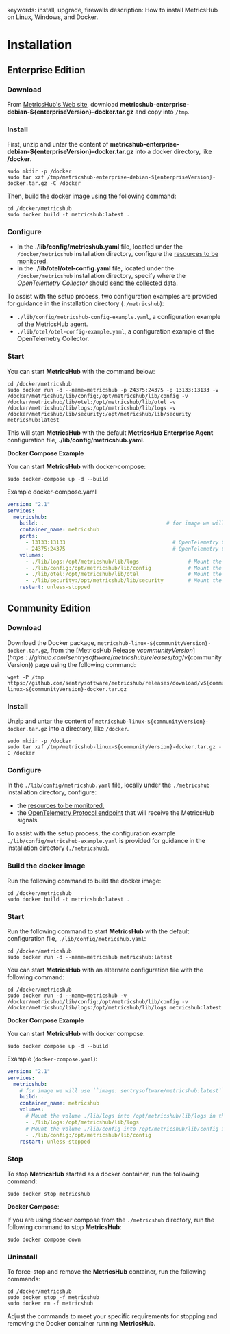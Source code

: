 keywords: install, upgrade, firewalls
description: How to install MetricsHub on Linux, Windows, and Docker.

# Installation

<!-- MACRO{toc|fromDepth=1|toDepth=2|id=toc} -->

## Enterprise Edition 

### Download

From [MetricsHub's Web site](https://metricshub.com), download **metricshub-enterprise-debian-${enterpriseVersion}-docker.tar.gz** and copy into `/tmp`.

### Install

First, unzip and untar the content of **metricshub-enterprise-debian-${enterpriseVersion}-docker.tar.gz** into a docker directory, like **/docker**.

```shell-session
sudo mkdir -p /docker
sudo tar xzf /tmp/metricshub-enterprise-debian-${enterpriseVersion}-docker.tar.gz -C /docker
```

Then, build the docker image using the following command:

```shell-session
cd /docker/metricshub
sudo docker build -t metricshub:latest .
```
### Configure

*  In the **./lib/config/metricshub.yaml** file, located under the `/docker/metricshub` installation directory, configure the [resources to be monitored](../configuration/configure-monitoring.html#configure-resources).
* In the **./lib/otel/otel-config.yaml** file, located under the `/docker/metricshub` installation directory, specify where the _OpenTelemetry Collector_ should [send the collected data](../configuration/send-telemetry.html#configure-the-otel-collector-28enterprise-edition-29).


To assist with the setup process, two configuration examples are provided for guidance in the installation directory (`./metricshub`):

* `./lib/config/metricshub-config-example.yaml`, a configuration example of the MetricsHub agent.
* `./lib/otel/otel-config-example.yaml`, a configuration example of the OpenTelemetry Collector.

### Start

You can start **MetricsHub** with the command below:

```shell-session
cd /docker/metricshub
sudo docker run -d --name=metricshub -p 24375:24375 -p 13133:13133 -v /docker/metricshub/lib/config:/opt/metricshub/lib/config -v /docker/metricshub/lib/otel:/opt/metricshub/lib/otel -v /docker/metricshub/lib/logs:/opt/metricshub/lib/logs -v /docker/metricshub/lib/security:/opt/metricshub/lib/security metricshub:latest
```

This will start **MetricsHub** with the default **MetricsHub Enterprise Agent** configuration file, **./lib/config/metricshub.yaml**.

**Docker Compose Example**

You can start **MetricsHub** with docker-compose:

```shell-session
sudo docker-compose up -d --build
```

Example docker-compose.yaml

```yaml
version: "2.1"
services:
  metricshub:
    build: .                                        # for image we will use ``image: sentrysoftware/metricshub:latest``
    container_name: metricshub
    ports:
      - 13133:13133                                   # OpenTelemetry Collector HealthCheck
      - 24375:24375                                   # OpenTelemetry Collector Prometheus Exporter
    volumes:
      - ./lib/logs:/opt/metricshub/lib/logs                # Mount the volume ./lib/logs into /opt/metricshub/lib/logs in the container
      - ./lib/config:/opt/metricshub/lib/config            # Mount the volume ./lib/config into /opt/metricshub/lib/config in the container
      - ./lib/otel:/opt/metricshub/lib/otel                # Mount the volume ./lib/otel into /opt/metricshub/lib/otel in the container
      - ./lib/security:/opt/metricshub/lib/security        # Mount the volume ./lib/security into /opt/metricshub/lib/security in the container
    restart: unless-stopped
```

## Community Edition

### Download

Download the Docker package, `metricshub-linux-${communityVersion}-docker.tar.gz`, from the [MetricsHub Release v${communityVersion}](https://github.com/sentrysoftware/metricshub/releases/tag/v${communityVersion}) page using the following command:

```shell-session
wget -P /tmp https://github.com/sentrysoftware/metricshub/releases/download/v${communityVersion}/metricshub-linux-${communityVersion}-docker.tar.gz
```

### Install

Unzip and untar the content of `metricshub-linux-${communityVersion}-docker.tar.gz` into a directory, like `/docker`.

```shell-session
sudo mkdir -p /docker
sudo tar xzf /tmp/metricshub-linux-${communityVersion}-docker.tar.gz -C /docker
```

### Configure

In the `./lib/config/metricshub.yaml` file, locally under the `./metricshub` installation directory, configure:

* the [resources to be monitored.](../configuration/configure-monitoring.md#configure-resources)
* the [OpenTelemetry Protocol endpoint](../configuration/send-telemetry.html#configure-the-otlp-exporter-28community-edition-29) that will receive the MetricsHub signals.

To assist with the setup process, the configuration example `./lib/config/metricshub-example.yaml` is provided for guidance in the installation directory (`./metricshub`).

### Build the docker image

Run the following command to build the docker image:

```shell-session
cd /docker/metricshub
sudo docker build -t metricshub:latest .
```

### Start

Run the following command to start **MetricsHub** with the default configuration file, `./lib/config/metricshub.yaml`:

```shell-session
cd /docker/metricshub
sudo docker run -d --name=metricshub metricshub:latest
```

You can start **MetricsHub** with an alternate configuration file with the following command:

```shell-session
cd /docker/metricshub
sudo docker run -d --name=metricshub -v /docker/metricshub/lib/config:/opt/metricshub/lib/config -v /docker/metricshub/lib/logs:/opt/metricshub/lib/logs metricshub:latest
```

**Docker Compose Example**

You can start **MetricsHub** with docker compose:

```shell-session
sudo docker compose up -d --build
```

Example (`docker-compose.yaml`):

```yaml
version: "2.1"
services:
  metricshub:
    # for image we will use ``image: sentrysoftware/metricshub:latest``
    build: .
    container_name: metricshub
    volumes:
      # Mount the volume ./lib/logs into /opt/metricshub/lib/logs in the container
      - ./lib/logs:/opt/metricshub/lib/logs
      # Mount the volume ./lib/config into /opt/metricshub/lib/config in the container
      - ./lib/config:/opt/metricshub/lib/config
    restart: unless-stopped
```

### Stop

To stop **MetricsHub** started as a docker container, run the following command:

```shell-session
sudo docker stop metricshub
```

**Docker Compose**:

If you are using docker compose from the `./metricshub` directory, run the following command to stop **MetricsHub**:

```shell-session
sudo docker compose down
```

### Uninstall

To force-stop and remove the **MetricsHub** container, run the following commands:

```shell-session
cd /docker/metricshub
sudo docker stop -f metricshub
sudo docker rm -f metricshub
```

Adjust the commands to meet your specific requirements for stopping and removing the Docker container running **MetricsHub**.
